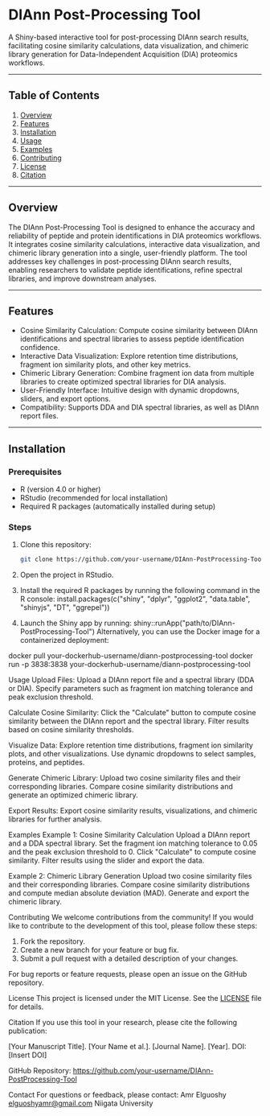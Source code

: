 # DIAnn Post-Processing Tool

A Shiny-based interactive tool for post-processing DIAnn search results, facilitating cosine similarity calculations, data visualization, and chimeric library generation for Data-Independent Acquisition (DIA) proteomics workflows.

---

## Table of Contents
1. [Overview](#overview)
2. [Features](#features)
3. [Installation](#installation)
4. [Usage](#usage)
5. [Examples](#examples)
6. [Contributing](#contributing)
7. [License](#license)
8. [Citation](#citation)

---
## Overview
The DIAnn Post-Processing Tool is designed to enhance the accuracy and reliability of peptide and protein identifications in DIA proteomics workflows. It integrates cosine similarity calculations, interactive data visualization, and chimeric library generation into a single, user-friendly platform. The tool addresses key challenges in post-processing DIAnn search results, enabling researchers to validate peptide identifications, refine spectral libraries, and improve downstream analyses.

---
## Features
- Cosine Similarity Calculation: Compute cosine similarity between DIAnn identifications and spectral libraries to assess peptide identification confidence.
- Interactive Data Visualization: Explore retention time distributions, fragment ion similarity plots, and other key metrics.
- Chimeric Library Generation: Combine fragment ion data from multiple libraries to create optimized spectral libraries for DIA analysis.
- User-Friendly Interface: Intuitive design with dynamic dropdowns, sliders, and export options.
- Compatibility: Supports DDA and DIA spectral libraries, as well as DIAnn report files.

---

## Installation
### Prerequisites
- R (version 4.0 or higher)
- RStudio (recommended for local installation)
- Required R packages (automatically installed during setup)

### Steps
1. Clone this repository:
   ```bash
   git clone https://github.com/your-username/DIAnn-PostProcessing-Tool.git
2. Open the project in RStudio.

3. Install the required R packages by running the following command in the R console:
install.packages(c("shiny", "dplyr", "ggplot2", "data.table", "shinyjs", "DT", "ggrepel"))
4. Launch the Shiny app by running:
shiny::runApp("path/to/DIAnn-PostProcessing-Tool")
Alternatively, you can use the Docker image for a containerized deployment:

docker pull your-dockerhub-username/diann-postprocessing-tool
docker run -p 3838:3838 your-dockerhub-username/diann-postprocessing-tool

Usage
Upload Files:
Upload a DIAnn report file and a spectral library (DDA or DIA).
Specify parameters such as fragment ion matching tolerance and peak exclusion threshold.

Calculate Cosine Similarity:
Click the "Calculate" button to compute cosine similarity between the DIAnn report and the spectral library.
Filter results based on cosine similarity thresholds.

Visualize Data:
Explore retention time distributions, fragment ion similarity plots, and other visualizations.
Use dynamic dropdowns to select samples, proteins, and peptides.

Generate Chimeric Library:
Upload two cosine similarity files and their corresponding libraries.
Compare cosine similarity distributions and generate an optimized chimeric library.

Export Results:
Export cosine similarity results, visualizations, and chimeric libraries for further analysis.

Examples
Example 1: Cosine Similarity Calculation
Upload a DIAnn report and a DDA spectral library.
Set the fragment ion matching tolerance to 0.05 and the peak exclusion threshold to 0.
Click "Calculate" to compute cosine similarity.
Filter results using the slider and export the data.

Example 2: Chimeric Library Generation
Upload two cosine similarity files and their corresponding libraries.
Compare cosine similarity distributions and compute median absolute deviation (MAD).
Generate and export the chimeric library.

Contributing
We welcome contributions from the community! If you would like to contribute to the development of this tool, please follow these steps:

1. Fork the repository.
2. Create a new branch for your feature or bug fix.
3. Submit a pull request with a detailed description of your changes.

For bug reports or feature requests, please open an issue on the GitHub repository.

License
This project is licensed under the MIT License. See the [LICENSE](LICENSE) file for details.

Citation
If you use this tool in your research, please cite the following publication:

[Your Manuscript Title]. [Your Name et al.]. [Journal Name]. [Year].
DOI: [Insert DOI]

GitHub Repository: https://github.com/your-username/DIAnn-PostProcessing-Tool

Contact
For questions or feedback, please contact:
Amr Elguoshy
elguoshyamr@gmail.com
Niigata University

